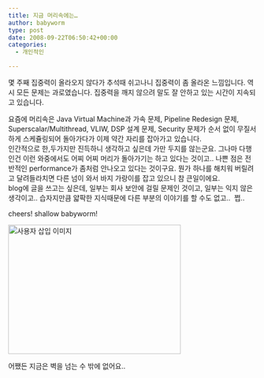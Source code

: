 ```yaml
---
title: 지금 머리속에는…
author: babyworm
type: post
date: 2008-09-22T06:50:42+00:00
categories:
  - 개인적인

---
```

몇 주째 집중력이 올라오지 않다가 추석때 쉬고나니 집중력이 좀 올라온 느낌입니다. 역시 모든 문제는 과로였습니다. 집중력을 깨지 않으려 말도 잘 안하고 있는 시간이 지속되고 있습니다.  
  
요즘에 머리속은 Java Virtual Machine과 가속 문제, Pipeline Redesign 문제, Superscalar/Multithread, VLIW, DSP 설계 문제, Security 문제가 순서 없이 무질서하게 스케쥴링되어 돌아가다가 이제 약간 자리를 잡아가고 있습니다.  
인간적으로 한,두가지만 진득하니 생각하고 싶은데 가만 두지를 않는군요. 그나마 다행인건 이런 와중에서도 어찌 어찌 머리가 돌아가기는 하고 있다는 것이고.. 나쁜 점은 전반적인 performance가 좀처럼 안나오고 있다는 것이구요. 뭔가 하나를 해치워 버릴려고 달려들라치면 다른 넘이 와서 바지 가랑이를 잡고 있으니 참 큰일이에요.  
blog에 글을 쓰고는 싶은데, 일부는 회사 보안에 걸릴 문제인 것이고, 일부는 익지 않은 생각이고.. 습자지만큼 얇팍한 지식때문에 다른 부분의 이야기를 할 수도 없고..&nbsp; 쩝..  
  
cheers! shallow babyworm!  
  


<div style="width: 360px" class="wp-caption aligncenter">
  <img loading="lazy" decoding="async" src="https://i0.wp.com/babyworm.net/wordpress/wp-content/uploads/1/cfile22.uf.15111D534D6A7AF903595C.jpg?resize=350%2C262" width="350" height="262" alt="사용자 삽입 이미지" data-recalc-dims="1" />
  
  <p class="wp-caption-text">
    어쨌든 지금은 벽을 넘는 수 밖에 없어요..
  </p>
</div>